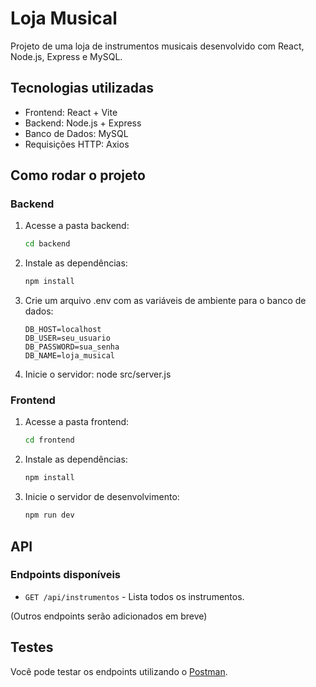 # Loja Musical

Projeto de uma loja de instrumentos musicais desenvolvido com React, Node.js, Express e MySQL.

## Tecnologias utilizadas

- Frontend: React + Vite
- Backend: Node.js + Express
- Banco de Dados: MySQL
- Requisições HTTP: Axios

## Como rodar o projeto

### Backend

1. Acesse a pasta backend:
   ```bash
   cd backend

2. Instale as dependências:
    ```bash
    npm install

3. Crie um arquivo .env com as variáveis de ambiente para o banco de dados:
    ```env
    DB_HOST=localhost
    DB_USER=seu_usuario
    DB_PASSWORD=sua_senha
    DB_NAME=loja_musical

4. Inicie o servidor:
    node src/server.js

### Frontend

1. Acesse a pasta frontend:
    ```bash
    cd frontend

2. Instale as dependências:
    ```bash
    npm install

3. Inicie o servidor de desenvolvimento:
    ```bash
    npm run dev

## API

### Endpoints disponíveis

- `GET /api/instrumentos` - Lista todos os instrumentos.

(Outros endpoints serão adicionados em breve)

## Testes

Você pode testar os endpoints utilizando o [Postman](https://www.postman.com/).